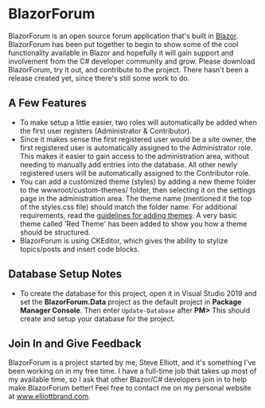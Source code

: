 # BlazorForum
BlazorForum is an open source forum application that's built in <a href="https://docs.microsoft.com/en-us/aspnet/core/blazor/?view=aspnetcore-3.1" target="_blank">Blazor</a>. BlazorForum has been put together to begin to show some of the cool functionality available in Blazor and hopefully it will gain support and involvement from the C# developer community and grow. Please download BlazorForum, try it out, and contribute to the project. There hasn't been a release created yet, since there's still some work to do.

## A Few Features
* To make setup a little easier, two roles will automatically be added when the first user registers (Administrator & Contributor).
* Since it makes sense the first registered user would be a site owner, the first registered user is automatically assigned to the Administrator role. This makes it easier to gain access to the administration area, without needing to manually add entries into the database. All other newly registered users will be automatically assigned to the Contributor role.
* You can add a customized theme (styles) by adding a new theme folder to the wwwroot/custom-themes/ folder, then selecting it on the settings page in the administration area. The theme name (mentioned it the top of the styles.css file) should match the folder name. For additional requirements, read the [guidelines for adding themes](BlazorForum/wwwroot/custom-themes/ReadMe.txt). A very basic theme called 'Red Theme' has been added to show you how a theme should be structured.
* BlazorForum is using CKEditor, which gives the ability to stylize topics/posts and insert code blocks.

## Database Setup Notes
* To create the database for this project, open it in Visual Studio 2019 and set the **BlazorForum.Data** project as the default project in **Package Manager Console**. Then enter `Update-Database` after **PM>**  This should create and setup your database for the project.

## Join In and Give Feedback
BlazorForum is a project started by me, Steve Elliott, and it's something I've been working on in my free time. I have a full-time job that takes up most of my available time, so I ask that other Blazor/C# developers join in to help make BlazorForum better! Feel free to contact me on my personal website at www.elliottbrand.com.

